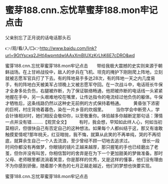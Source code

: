 # 蜜芽188.cnn.忘忧草蜜芽188.mon牢记点击
父亲别忘了正月说的话电话那头石

👉/观/看/入/口👉http://www.baidu.com/link?url=9GtYscxq2JHtl4wpmtdwIAAxXmBlUXzKrLhK6E7cDRO&wd

蜜芽188.cnn.忘忧草蜜芽188.mon牢记点击　　带给我极大震撼的史实则来源于朝鲜战场。在上甘岭战役中，敌人的步兵在飞机、坦克的掩护下刚刚爬上阵地，立刻就被志愿军官兵打了下去。有的阵地易手多达28次，有的阵地一天之内几度易手，有的阵地白天被美军占领晚上又被志愿军夺回。在一次战斗中，电话班长牛保才全身多处负伤，右腿被炸断，为了保证联络畅通，他把被炸断的电话线一头紧紧地握在手中，另一头艰难地咬在嘴里，让传达指令的电流经过他负伤的躯体。牛保才牺牲后，这条线路仍然以这种史无前例的方式保持着畅通。
　　黄昏张下浓密的巨柯，村庄背倚着暮色，染在一片乡音的炊烟里。
　　当你学会中断旁人，学会针锋相对时，她们相反会敬仰你，以至敬重你。体验越多你越断定那句话：薄情一点并没有错……...【观赏全文】
　　有时，我会想，早知如此绊人心，何如当初莫相识，但很快自己有否定自己的这种想法。如果每个人都纠结于这，那又有谁敢触摸爱情呢?那年桃夭，红豆暗抛，我不悔，就算从此笑的不再单纯，哭的不再彻底，就算余生自己一个人去流浪，至少曾经不顾一切地去追求过。
　　很长一段时间你都没有再做梦，你眼镜的镜片正越来越厚，那只握笔的手也已经磨出了老茧，但你并没有叫苦，你相信暂时的舍弃是在为下一个更加甜美的梦做准备。那时父母、老师眼里都流淌着笑意，你是那样的优秀，又是这样的懂事，他们没有理由不为你感到骄傲，随着那个黑色的七月正越走越近，他们的梦想也快要实现。

蜜芽188.cnn.忘忧草蜜芽188.mon牢记点击

